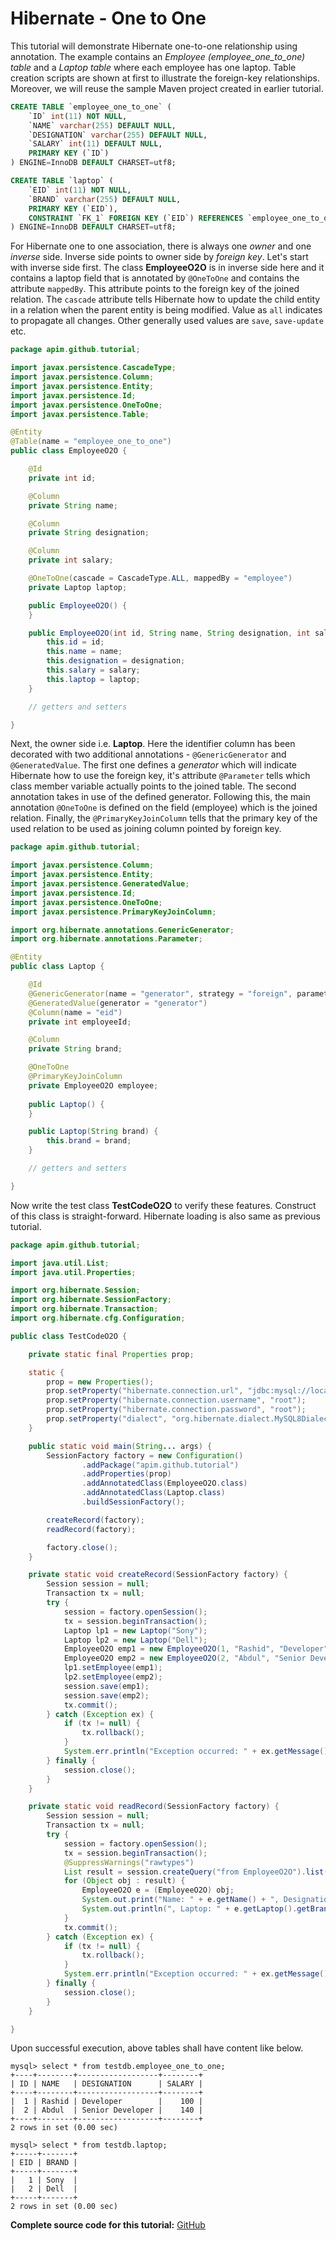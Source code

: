 # Hibernate - One to One

This tutorial will demonstrate Hibernate one-to-one relationship using annotation. The example contains an *Employee (employee_one_to_one) table* and a *Laptop table* where each employee has one laptop. Table creation scripts are shown at first to illustrate the foreign-key relationships. Moreover, we will reuse the sample Maven project created in earlier tutorial.

```sql
CREATE TABLE `employee_one_to_one` (
	`ID` int(11) NOT NULL,
	`NAME` varchar(255) DEFAULT NULL,
	`DESIGNATION` varchar(255) DEFAULT NULL,
	`SALARY` int(11) DEFAULT NULL,
	PRIMARY KEY (`ID`)
) ENGINE=InnoDB DEFAULT CHARSET=utf8;

CREATE TABLE `laptop` (
	`EID` int(11) NOT NULL,
	`BRAND` varchar(255) DEFAULT NULL,
	PRIMARY KEY (`EID`),
	CONSTRAINT `FK_1` FOREIGN KEY (`EID`) REFERENCES `employee_one_to_one` (`ID`)
) ENGINE=InnoDB DEFAULT CHARSET=utf8;
```

For Hibernate one to one association, there is always one *owner* and one *inverse* side. Inverse side points to owner side by *foreign key*. Let's start with inverse side first. The class **EmployeeO2O** is in inverse side here and it contains a laptop field that is annotated by `@OneToOne` and contains the attribute `mappedBy`. This attribute points to the foreign key of the joined relation. The `cascade` attribute tells Hibernate how to update the child entity in a relation when the parent entity is being modified. Value as `all` indicates to propagate all changes. Other generally used values are `save`, `save-update` etc.

```java
package apim.github.tutorial;

import javax.persistence.CascadeType;
import javax.persistence.Column;
import javax.persistence.Entity;
import javax.persistence.Id;
import javax.persistence.OneToOne;
import javax.persistence.Table;

@Entity
@Table(name = "employee_one_to_one")
public class EmployeeO2O {

	@Id
	private int id;

	@Column
	private String name;

	@Column
	private String designation;

	@Column
	private int salary;

	@OneToOne(cascade = CascadeType.ALL, mappedBy = "employee")
	private Laptop laptop;

	public EmployeeO2O() {
	}

	public EmployeeO2O(int id, String name, String designation, int salary, Laptop laptop) {
		this.id = id;
		this.name = name;
		this.designation = designation;
		this.salary = salary;
		this.laptop = laptop;
	}

	// getters and setters

}
```

Next, the owner side i.e. **Laptop**. Here the identifier column has been decorated with two additional annotations - `@GenericGenerator` and `@GeneratedValue`. The first one defines a *generator* which will indicate Hibernate how to use the foreign key, it's attribute `@Parameter` tells which class member variable actually points to the joined table. The second annotation takes in use of the defined generator. Following this, the main annotation `@OneToOne` is defined on the field (employee) which is the joined relation. Finally, the `@PrimaryKeyJoinColumn` tells that the primary key of the used relation to be used as joining column pointed by foreign key.

```java
package apim.github.tutorial;

import javax.persistence.Column;
import javax.persistence.Entity;
import javax.persistence.GeneratedValue;
import javax.persistence.Id;
import javax.persistence.OneToOne;
import javax.persistence.PrimaryKeyJoinColumn;

import org.hibernate.annotations.GenericGenerator;
import org.hibernate.annotations.Parameter;

@Entity
public class Laptop {

	@Id
	@GenericGenerator(name = "generator", strategy = "foreign", parameters = @Parameter(name = "property", value = "employee"))
	@GeneratedValue(generator = "generator")
	@Column(name = "eid")
	private int employeeId;

	@Column
	private String brand;

	@OneToOne
	@PrimaryKeyJoinColumn
	private EmployeeO2O employee;
	
	public Laptop() {
	}

	public Laptop(String brand) {
		this.brand = brand;
	}

	// getters and setters

}
```

Now write the test class **TestCodeO2O** to verify these features. Construct of this class is straight-forward. Hibernate loading is also same as previous tutorial.

```java
package apim.github.tutorial;

import java.util.List;
import java.util.Properties;

import org.hibernate.Session;
import org.hibernate.SessionFactory;
import org.hibernate.Transaction;
import org.hibernate.cfg.Configuration;

public class TestCodeO2O {

	private static final Properties prop;

	static {
		prop = new Properties();
		prop.setProperty("hibernate.connection.url", "jdbc:mysql://localhost:3306/testdb");
		prop.setProperty("hibernate.connection.username", "root");
		prop.setProperty("hibernate.connection.password", "root");
		prop.setProperty("dialect", "org.hibernate.dialect.MySQL8Dialect");
	}

	public static void main(String... args) {
		SessionFactory factory = new Configuration()
				.addPackage("apim.github.tutorial")
				.addProperties(prop)
				.addAnnotatedClass(EmployeeO2O.class)
				.addAnnotatedClass(Laptop.class)
				.buildSessionFactory();

		createRecord(factory);
		readRecord(factory);

		factory.close();
	}

	private static void createRecord(SessionFactory factory) {
		Session session = null;
		Transaction tx = null;
		try {
			session = factory.openSession();
			tx = session.beginTransaction();
			Laptop lp1 = new Laptop("Sony");
			Laptop lp2 = new Laptop("Dell");
			EmployeeO2O emp1 = new EmployeeO2O(1, "Rashid", "Developer", 100, lp1);
			EmployeeO2O emp2 = new EmployeeO2O(2, "Abdul", "Senior Developer", 140, lp2);
			lp1.setEmployee(emp1);
			lp2.setEmployee(emp2);
			session.save(emp1);
			session.save(emp2);
			tx.commit();
		} catch (Exception ex) {
			if (tx != null) {
				tx.rollback();
			}
			System.err.println("Exception occurred: " + ex.getMessage());
		} finally {
			session.close();
		}
	}

	private static void readRecord(SessionFactory factory) {
		Session session = null;
		Transaction tx = null;
		try {
			session = factory.openSession();
			tx = session.beginTransaction();
			@SuppressWarnings("rawtypes")
			List result = session.createQuery("from EmployeeO2O").list();
			for (Object obj : result) {
				EmployeeO2O e = (EmployeeO2O) obj;
				System.out.print("Name: " + e.getName() + ", Designation: " + e.getDesignation() + ", Salary: " + e.getSalary());
				System.out.println(", Laptop: " + e.getLaptop().getBrand());
			}
			tx.commit();
		} catch (Exception ex) {
			if (tx != null) {
				tx.rollback();
			}
			System.err.println("Exception occurred: " + ex.getMessage());
		} finally {
			session.close();
		}
	}

}
```

Upon successful execution, above tables shall have content like below.

```
mysql> select * from testdb.employee_one_to_one;
+----+--------+------------------+--------+
| ID | NAME   | DESIGNATION      | SALARY |
+----+--------+------------------+--------+
|  1 | Rashid | Developer        |    100 |
|  2 | Abdul  | Senior Developer |    140 |
+----+--------+------------------+--------+
2 rows in set (0.00 sec)

mysql> select * from testdb.laptop;
+-----+-------+
| EID | BRAND |
+-----+-------+
|   1 | Sony  |
|   2 | Dell  |
+-----+-------+
2 rows in set (0.00 sec)
```

**Complete source code for this tutorial:** [GitHub](https://github.com/apim/hibernate-tutorial)